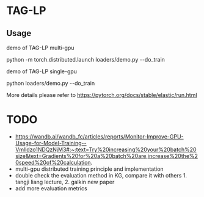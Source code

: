 # TAG-LP

## Usage 
demo of TAG-LP multi-gpu 

python -m torch.distributed.launch loaders/demo.py --do_train


demo of TAG-LP single-gpu 

python loaders/demo.py --do_train

More details please refer to https://pytorch.org/docs/stable/elastic/run.html

# TODO 
- https://wandb.ai/wandb_fc/articles/reports/Monitor-Improve-GPU-Usage-for-Model-Training--Vmlldzo1NDQzNjM3#:~:text=Try%20increasing%20your%20batch%20size&text=Gradients%20for%20a%20batch%20are,increase%20the%20speed%20of%20calculation.
- multi-gpu distributed training principle and implementation
- double check the evaluation method in KG, compare it with others 1. tangji liang lecture, 2. galkin new paper
-  add more evaluation metrics